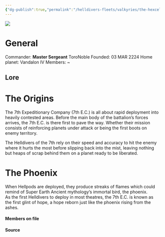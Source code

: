 ```yaml
---
{"dg-publish":true,"permalink":"/helldivers-fleets/valkyries/the-hexcellium/7th-expeditionary-company/"}
---
```


![](https://lh7-us.googleusercontent.com/pflnctpJhIqm-C_qUNsxbShFuyrrYxdhfHc1s3dSTMq1BKUCO96-QfGHsHqf0qH7zymng9tJ1S2p_Hd3g-eMMUeajJDYO92KWt6g1E7oOnOsHIeWiviQCH3HbNU0ZRhGqPohMubcXMGMbtNrf9YlzA)
# General
Commander: **Master Sergeant** ToroNoble
Founded: 03 MAR 2224
Home planet: Vandalon IV
Members: ~

## Lore

# The Origins

The 7th Expeditionary Company (7th E.C.) is all about rapid deployment into heavily contested areas. Before the main body of the battalion’s forces arrives, the 7th E.C. is there first to pave the way. Whether their mission consists of reinforcing planets under attack or being the first boots on enemy territory.

The Helldivers of the 7th rely on their speed and accuracy to hit the enemy where it hurts the most before slipping back into the mist, leaving nothing but heaps of scrap behind them on a planet ready to be liberated.

# The Phoenix

When Hellpods are deployed, they produce streaks of flames which could remind of Super Earth Ancient mythology’s immortal bird, the phoenix.  
As the first Helldivers to deploy in most theatres, the 7th E.C. is known as the first glint of hope, a hope reborn just like the phoenix rising from the ashes.  


#### Members on file



#### Source